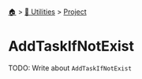 <!--startTocHeader-->
[🏠](../../README.md) > [🔧 Utilities](../README.md) > [Project](README.md)
# AddTaskIfNotExist
<!--endTocHeader-->

TODO: Write about `AddTaskIfNotExist`

<!--startTocSubTopic-->
<!--endTocSubTopic-->
